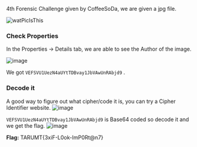 4th Forensic Challenge given by CoffeeSoDa, we are given a jpg file.

![watPicIsThis](https://github.com/user-attachments/assets/718b48bf-d697-4ee0-adcf-426471f35033)

### **Check Properties**
In the Properties -> Details tab, we are able to see the Author of the image.

![image](https://github.com/user-attachments/assets/e76150df-f2de-4fec-9794-afa3e8b83b8a)



We got `VEFSVU1UezN4aUYtTDBvay1JbVAwUnRAbjd9` .

### **Decode it**
A good way to figure out what cipher/code it is, you can try a Cipher Identifier website.
![image](https://github.com/user-attachments/assets/bcbae1c7-5dc8-4f9d-b1ff-5788b3110e65)


`VEFSVU1UezN4aUYtTDBvay1JbVAwUnRAbjd9` is Base64 coded so decode it and we get the flag.
![image](https://github.com/user-attachments/assets/0b20bd45-3f12-4304-860c-1f7691b108a4)

**Flag:** TARUMT{3xiF-L0ok-ImP0Rt@n7}








